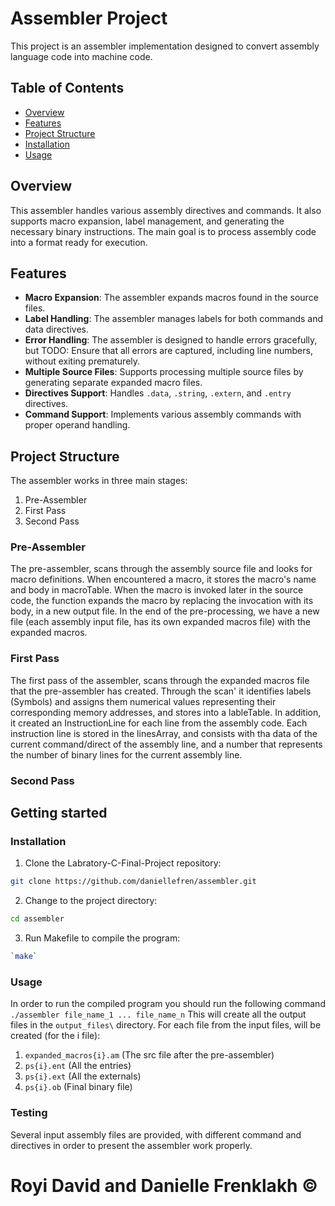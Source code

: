 # Assembler Project

This project is an assembler implementation designed to convert assembly language code into machine code. 


## Table of Contents
- [Overview](#overview)
- [Features](#features)
- [Project Structure](#project-structure)
- [Installation](#Installation)
- [Usage](#usage)

## Overview

This assembler handles various assembly directives and commands. It also supports macro expansion, label management, and generating the necessary binary instructions. The main goal is to process assembly code into a format ready for execution.

## Features
- **Macro Expansion**: The assembler expands macros found in the source files.
- **Label Handling**: The assembler manages labels for both commands and data directives.
- **Error Handling**: The assembler is designed to handle errors gracefully, but TODO: Ensure that all errors are captured, including line numbers, without exiting prematurely.
- **Multiple Source Files**: Supports processing multiple source files by generating separate expanded macro files.
- **Directives Support**: Handles `.data`, `.string`, `.extern`, and `.entry` directives.
- **Command Support**: Implements various assembly commands with proper operand handling.

## Project Structure

The assembler works in three main stages:
1. Pre-Assembler
2. First Pass
3. Second Pass

### Pre-Assembler
The pre-assembler, scans through the assembly source file and looks for macro definitions. When encountered a macro, it stores the macro's name and body in macroTable.
When the macro is invoked later in the source code, the function expands the macro by replacing the invocation with its body, in a new output file.
In the end of the pre-processing, we have a new file (each assembly input file, has its own expanded macros file) with the expanded macros.


### First Pass
The first pass of the assembler, scans through the expanded macros file that the pre-assembler has created.
Through the scan' it identifies labels (Symbols) and assigns them numerical values representing their corresponding memory addresses, and stores into a lableTable.
In addition, it created an InstructionLine for each line from the assembly code.
Each instruction line is stored in the linesArray, and consists with tha data of the current command/direct of the assembly line, and a number that represents the number of binary lines for the current assembly line. 


### Second Pass


## Getting started

### Installation
1. Clone the Labratory-C-Final-Project repository:
```sh
git clone https://github.com/daniellefren/assembler.git
```
2. Change to the project directory:
```sh
cd assembler
```
3. Run Makefile to compile the program:
```sh
`make`
```
### Usage
In order to run the compiled program you should run the following command `./assembler file_name_1 ... file_name_n`
This will create all the output files in the `output_files\` directory.
For each file from the input files, will be created (for the i file):
1. `expanded_macros{i}.am` (The src file after the pre-assembler)
2. `ps{i}.ent` (All the entries)
3. `ps{i}.ext` (All the externals)
4. `ps{i}.ob` (Final binary file)

### Testing
Several input assembly files are provided, with different command and directives in order to present the assembler work properly.



# Royi David and Danielle Frenklakh ©



